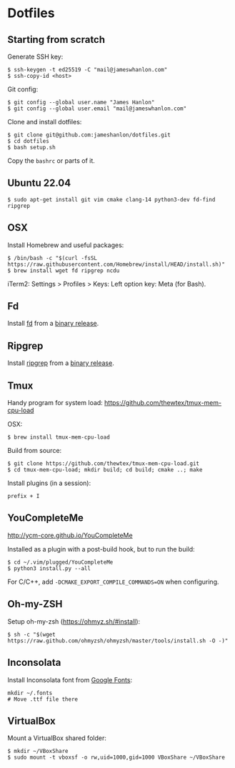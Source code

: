 # Dotfiles

## Starting from scratch

Generate SSH key:
```
$ ssh-keygen -t ed25519 -C "mail@jameswhanlon.com"
$ ssh-copy-id <host>
```
Git config:
```
$ git config --global user.name "James Hanlon"
$ git config --global user.email "mail@jameswhanlon.com"
```

Clone and install dotfiles:
```
$ git clone git@github.com:jameshanlon/dotfiles.git
$ cd dotfiles
$ bash setup.sh
```
Copy the `bashrc` or parts of it.

## Ubuntu 22.04

```
$ sudo apt-get install git vim cmake clang-14 python3-dev fd-find ripgrep
```

## OSX

Install Homebrew and useful packages:
```
$ /bin/bash -c "$(curl -fsSL https://raw.githubusercontent.com/Homebrew/install/HEAD/install.sh)"
$ brew install wget fd ripgrep ncdu
```

iTerm2:
Settings > Profiles > Keys: Left option key: Meta (for Bash).

## Fd

Install [fd](https://github.com/sharkdp/fd) from a [binary release](https://github.com/sharkdp/fd/releases).

## Ripgrep

Install [ripgrep](https://github.com/BurntSushi/ripgrep) from a [binary release](https://github.com/BurntSushi/ripgrep/releases).

## Tmux

Handy program for system load:
https://github.com/thewtex/tmux-mem-cpu-load

OSX:
```
$ brew install tmux-mem-cpu-load
```

Build from source:
```
$ git clone https://github.com/thewtex/tmux-mem-cpu-load.git
$ cd tmux-mem-cpu-load; mkdir build; cd build; cmake ..; make
```

Install plugins (in a session):
```
prefix + I
```

## YouCompleteMe

http://ycm-core.github.io/YouCompleteMe

Installed as a plugin with a post-build hook, but to run the build:
```
$ cd ~/.vim/plugged/YouCompleteMe
$ python3 install.py --all
```
For C/C++, add ``-DCMAKE_EXPORT_COMPILE_COMMANDS=ON`` when configuring.

## Oh-my-ZSH

Setup oh-my-zsh (https://ohmyz.sh/#install):
```
$ sh -c "$(wget https://raw.github.com/ohmyzsh/ohmyzsh/master/tools/install.sh -O -)"
```

## Inconsolata

Install Inconsolata font from [Google Fonts](https://fonts.google.com/specimen/Inconsolata):
```
mkdir ~/.fonts
# Move .ttf file there
```

## VirtualBox

Mount a VirtualBox shared folder:
```
$ mkdir ~/VBoxShare
$ sudo mount -t vboxsf -o rw,uid=1000,gid=1000 VBoxShare ~/VBoxShare
```
